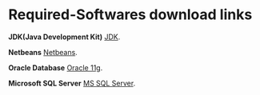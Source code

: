 # Required-Softwares download links
**JDK(Java Development Kit)**
[JDK](https://www.oracle.com/technetwork/java/javase/downloads/jdk8-downloads-2133151.html).

**Netbeans**
[Netbeans](https://netbeans.org/downloads/8.0/).

**Oracle Database**
[Oracle 11g](https://www.oracle.com/technetwork/database/enterprise-edition/downloads/112010-win32soft-098987.html).

**Microsoft SQL Server**
[MS SQL Server](https://www.microsoft.com/en-in/download/confirmation.aspx?id=29062&6B49FDFB-8E5B-4B07-BC31-15695C5A2143=1).
